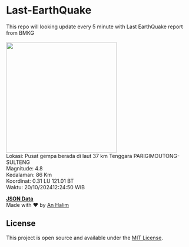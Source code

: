 # Last-EarthQuake
This repo will looking update every 5 minute with Last EarthQuake report from BMKG
<br>
<br>
<img src="https://static.bmkg.go.id/20241020122450.mmi.jpg" width="300"/>
<br>
Lokasi: Pusat gempa berada di laut 37 km Tenggara PARIGIMOUTONG-SULTENG <br>
Magnitude: 4.8 <br>
Kedalaman: 86 Km <br>
Koordinat: 0.31 LU 121.01 BT <br>
Waktu: 20/10/202412:24:50 WIB <br>

<a href="./data/data.json">**JSON Data**</a>
<br>
Made with ❤️ by <a href="https://github.com/an-halim">An Halim</a>
## License

This project is open source and available under the [MIT License](LICENSE).
